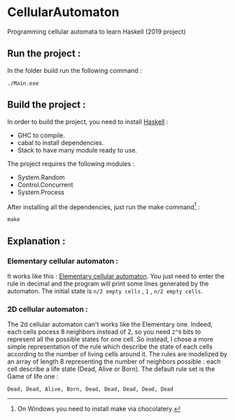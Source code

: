 # CellularAutomaton
Programming cellular automata to learn Haskell (2019 project)

## Run the project :

In the folder build run the following command :
```
./Main.exe
```

## Build the project :

In order to build the project, you need to install [Haskell](https://www.haskell.org/downloads/) :
- GHC to compile.
- cabal to install dependencies.
- Stack to have many module ready to use.

The project requires the following modules :
- System.Random
- Control.Concurrent
- System.Process

After installing all the dependencies, just run the make command[^1] :
```
make
```

## Explanation :

### Elementary cellular automaton :

It works like this : [Elementary cellular automaton](https://mathworld.wolfram.com/ElementaryCellularAutomaton.html).
You just need to enter the rule in decimal and the program will print some lines generated by the automaton.
The initial state is ``n/2 empty cells`` , ``1`` , ``n/2 empty cells``.

### 2D cellular automaton :

The 2d cellular automaton can't works like the Elementary one. 
Indeed, each cells pocess 8 neighbors instead of 2, so you need ``2^9`` bits to represent all the possible states for one cell. 
So instead, I chose a more simple representation of the rule which describe the state of each cells according to the number of living cells around it.
The rules are modelized by an array of length 8 representing the number of neighbors possible : each cell describe a life state (Dead, Alive or Born).
The default rule set is the Game of life one :
```
Dead, Dead, Alive, Born, Dead, Dead, Dead, Dead, Dead
```

[^1]: On Windows you need to install make via chocolatery.
